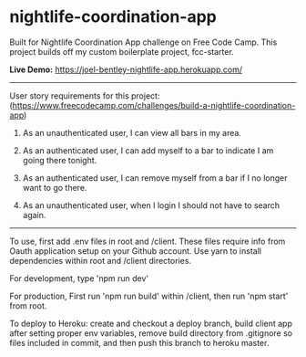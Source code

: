 # nightlife-coordination-app
Built for Nightlife Coordination App challenge on Free Code Camp. This project builds off my custom boilerplate project, fcc-starter.

**Live Demo:** https://joel-bentley-nightlife-app.herokuapp.com/

---

User story requirements for this project: (<https://www.freecodecamp.com/challenges/build-a-nightlife-coordination-app>)

1. As an unauthenticated user, I can view all bars in my area.

2. As an authenticated user, I can add myself to a bar to indicate I am going there tonight.

3. As an authenticated user, I can remove myself from a bar if I no longer want to go there.

4. As an unauthenticated user, when I login I should not have to search again.

---

To use, first add .env files in root and /client. These files require info from Oauth application setup on your Github account.
Use yarn to install dependencies within root and /client directories.

For development, type 'npm run dev'

For production, First run 'npm run build' within /client, then run 'npm start' from root.

To deploy to Heroku: create and checkout a deploy branch, build client app after setting proper env variables, remove build directory from .gitignore so files included in commit, and then push this branch to heroku master.
